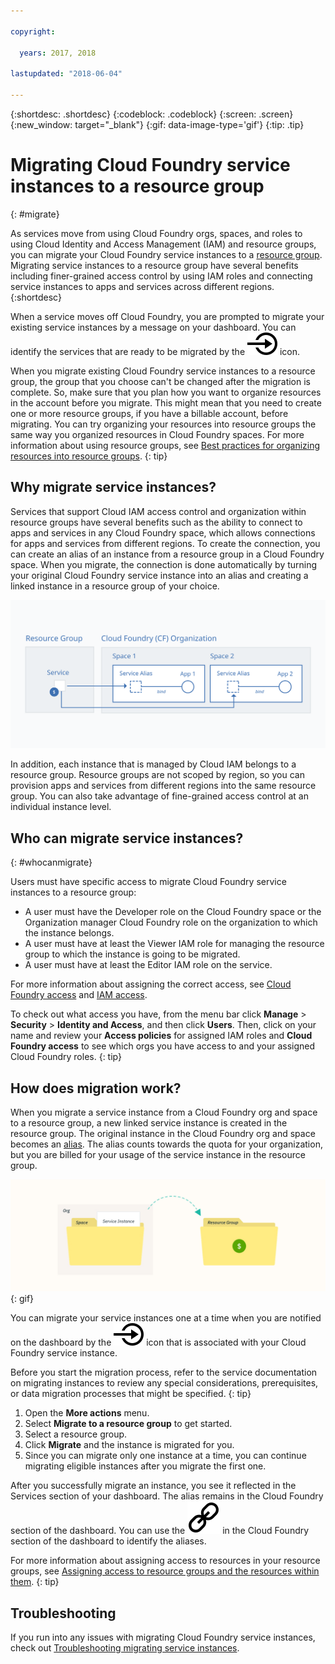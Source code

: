 ```yaml
---

copyright:

  years: 2017, 2018

lastupdated: "2018-06-04"

---
```


{:shortdesc: .shortdesc}
{:codeblock: .codeblock}
{:screen: .screen}
{:new_window: target="_blank"}
{:gif: data-image-type='gif'}
{:tip: .tip}

# Migrating Cloud Foundry service instances to a resource group
{: #migrate}

As services move from using Cloud Foundry orgs, spaces, and roles to using Cloud Identity and Access Management (IAM) and resource groups, you can migrate your Cloud Foundry service instances to a [resource group](/docs/resources/resourcegroups.html#rgs). Migrating service instances to a resource group have several benefits including finer-grained access control by using IAM roles and connecting service instances to apps and services across different regions.
{:shortdesc}

When a service moves off Cloud Foundry, you are prompted to migrate your existing service instances by a message on your dashboard. You can identify the services that are ready to be migrated by the ![Migrate this service instance to a resource group](images/migrate.svg "Migrate this service instance to a resource group") icon.

When you migrate existing Cloud Foundry service instances to a resource group, the group that you choose can't be changed after the migration is complete. So, make sure that you plan how you want to organize resources in the account before you migrate. This might mean that you need to create one or more resource groups, if you have a billable account, before migrating. You can try organizing your resources into resource groups the same way you organized resources in Cloud Foundry spaces. For more information about using resource groups, see [Best practices for organizing resources into resource groups](/docs/resources/bestpractice_rgs.html#bp_resourcegroups).
{: tip}



## Why migrate service instances?

Services that support Cloud IAM access control and organization within resource groups have several benefits such as the ability to connect to apps and services in any Cloud Foundry space, which allows connections for apps and services from different regions. To create the connection, you can create an alias of an instance from a resource group in a Cloud Foundry space. When you migrate, the connection is done automatically by turning your original Cloud Foundry service instance into an alias and creating a linked instance in a resource group of your choice.

![Binding a service instance to a Cloud Foundry space to create an alias](images/alias.svg "Binding a service instance to a Cloud Foundry space to create an alias")

In addition, each instance that is managed by Cloud IAM belongs to a resource group. Resource groups are not scoped by region, so you can provision apps and services from different regions into the same resource group. You can also take advantage of fine-grained access control at an individual instance level.

## Who can migrate service instances?
{: #whocanmigrate}

Users must have specific access to migrate Cloud Foundry service instances to a resource group:

* A user must have the Developer role on the Cloud Foundry space or the Organization manager Cloud Foundry role on the organization to which the instance belongs.
* A user must have at least the Viewer IAM role for managing the resource group to which the instance is going to be migrated.
* A user must have at least the Editor IAM role on the service.

For more information about assigning the correct access, see [Cloud Foundry access](/docs/iam/cfaccess.html#cfaccess) and [IAM access](/docs/iam/users_roles.html#platformrolestable).

To check out what access you have, from the menu bar click **Manage** &gt; **Security** &gt; **Identity and Access**, and then click **Users**. Then, click on your name and review your **Access policies** for assigned IAM roles and **Cloud Foundry access** to see which orgs you have access to and your assigned Cloud Foundry roles.
{: tip}


## How does migration work?

When you migrate a service instance from a Cloud Foundry org and space to a resource group, a new linked service instance is created in the resource group. The original instance in the Cloud Foundry org and space becomes an [alias](/docs/resources/connecting_apps.html#what_is_alias). The alias counts towards the quota for your organization, but you are billed for your usage of the service instance in the resource group.

![Migration of a Cloud Foundry service instance to a resource group](images/migration.gif){: gif}

You can migrate your service instances one at a time when you are notified on the dashboard by the ![Migrate this service instance to a resource group](images/migrate.svg "Migrate this service instance to a resource group") icon that is associated with your Cloud Foundry service instance.

Before you start the migration process, refer to the service documentation on migrating instances to review any special considerations, prerequisites, or data migration processes that might be specified.
{: tip}

1. Open the **More actions** menu.
2. Select **Migrate to a resource group** to get started.
3. Select a resource group.
4. Click **Migrate** and the instance is migrated for you.
5. Since you can migrate only one instance at a time, you can continue migrating eligible instances after you migrate the first one.

After you successfully migrate an instance, you see it reflected in the Services section of your dashboard. The alias remains in the Cloud Foundry section of the dashboard. You can use the ![Link icon](images/link.svg "Link icon that represents an alias") in the Cloud Foundry section of the dashboard to identify the aliases.

For more information about assigning access to resources in your resource groups, see [Assigning access to resource groups and the resources within them](/docs/resources/bestpractice_rgs.html#assigning-access-to-resource-groups-and-the-resources-within-them).
{: tip}

## Troubleshooting

If you run into any issues with migrating Cloud Foundry service instances, check out [Troubleshooting migrating service instances](/docs/resources/ts_migration.html).
